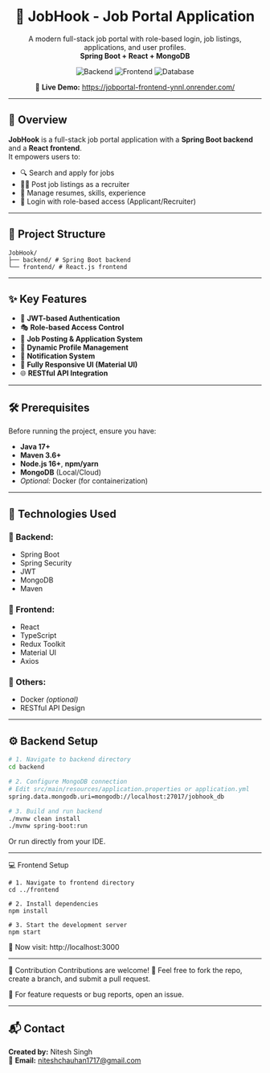 <h1 align="center">💼 JobHook - Job Portal Application</h1>

<p align="center">
  A modern full-stack job portal with role-based login, job listings, applications, and user profiles.  
  <br/>
  <strong>Spring Boot + React + MongoDB</strong>
</p>

<p align="center">
  <img src="https://img.shields.io/badge/Backend-SpringBoot-green?style=for-the-badge" alt="Backend">
  <img src="https://img.shields.io/badge/Frontend-React-blue?style=for-the-badge" alt="Frontend">
  <img src="https://img.shields.io/badge/Database-MongoDB-lightgreen?style=for-the-badge" alt="Database">
</p>

<p align="center">
  🔗 <strong>Live Demo:</strong> <a href="https://jobportal-frontend-ynnl.onrender.com/" target="_blank">https://jobportal-frontend-ynnl.onrender.com/</a>
</p>

---

## 🚀 Overview

**JobHook** is a full-stack job portal application with a **Spring Boot backend** and a **React frontend**.  
It empowers users to:

- 🔍 Search and apply for jobs  
- 🧑‍💼 Post job listings as a recruiter  
- 📝 Manage resumes, skills, experience  
- 🔐 Login with role-based access (Applicant/Recruiter)  

---


## 📁 Project Structure
```
JobHook/
├── backend/ # Spring Boot backend
└── frontend/ # React.js frontend

```

---

## ✨ Key Features

- 🔐 **JWT-based Authentication**
- 🎭 **Role-based Access Control**
- 📢 **Job Posting & Application System**
- 📝 **Dynamic Profile Management**
- 🔔 **Notification System**
- 📱 **Fully Responsive UI (Material UI)**
- 🌐 **RESTful API Integration**

---

## 🛠️ Prerequisites

Before running the project, ensure you have:

- **Java 17+**  
- **Maven 3.6+**  
- **Node.js 16+**, **npm/yarn**  
- **MongoDB** (Local/Cloud)  
- *Optional:* Docker (for containerization)

---

## 🧰 Technologies Used

### 🔧 Backend:
- Spring Boot  
- Spring Security  
- JWT  
- MongoDB  
- Maven  

### 🎨 Frontend:
- React  
- TypeScript  
- Redux Toolkit  
- Material UI  
- Axios  

### 🧱 Others:
- Docker *(optional)*  
- RESTful API Design

---

## ⚙️ Backend Setup

```bash
# 1. Navigate to backend directory
cd backend

# 2. Configure MongoDB connection
# Edit src/main/resources/application.properties or application.yml
spring.data.mongodb.uri=mongodb://localhost:27017/jobhook_db

# 3. Build and run backend
./mvnw clean install
./mvnw spring-boot:run

```
Or run directly from your IDE.

---

💻 Frontend Setup

```
# 1. Navigate to frontend directory
cd ../frontend

# 2. Install dependencies
npm install

# 3. Start the development server
npm start
```

🔗 Now visit: http://localhost:3000

---

🤝 Contribution
Contributions are welcome! 🚀
Feel free to fork the repo, create a branch, and submit a pull request.

📌 For feature requests or bug reports, open an issue.

---

## 📬 Contact

**Created by:** Nitesh Singh  
📧 **Email:** [niteshchauhan1717@gmail.com](mailto:niteshchauhan1717@gmail.com)

